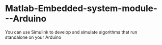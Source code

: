 # Matlab-Embedded-system-module---Arduino
You can use Simulink to develop and simulate algorithms that run standalone on your Arduino
